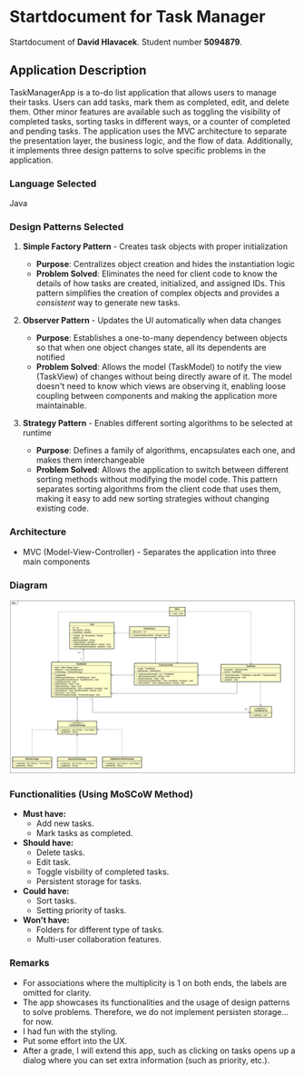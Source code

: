 # Startdocument for Task Manager

Startdocument of **David Hlavacek**. Student number **5094879**.

## Application Description
TaskManagerApp is a to-do list application that allows users to manage their tasks. Users can add tasks, mark them as completed, edit, and delete them. Other minor features are available such as toggling the visibility of completed tasks, sorting tasks in different ways, or a counter of completed and pending tasks. The application uses the MVC architecture to separate the presentation layer, the business logic, and the flow of data. Additionally, it implements three design patterns to solve specific problems in the application.

### Language Selected
Java

### Design Patterns Selected

1. **Simple Factory Pattern** - Creates task objects with proper initialization
   - **Purpose**: Centralizes object creation and hides the instantiation logic
   - **Problem Solved**: Eliminates the need for client code to know the details of how tasks are created, initialized, and assigned IDs. This pattern simplifies the creation of complex objects and provides a _consistent_ way to generate new tasks.

2. **Observer Pattern** - Updates the UI automatically when data changes
   - **Purpose**: Establishes a one-to-many dependency between objects so that when one object changes state, all its dependents are notified
   - **Problem Solved**: Allows the model (TaskModel) to notify the view (TaskView) of changes without being directly aware of it. The model doesn't need to know which views are observing it, enabling loose coupling between components and making the application more maintainable.

3. **Strategy Pattern** - Enables different sorting algorithms to be selected at runtime
   - **Purpose**: Defines a family of algorithms, encapsulates each one, and makes them interchangeable
   - **Problem Solved**: Allows the application to switch between different sorting methods without modifying the model code. This pattern separates sorting algorithms from the client code that uses them, making it easy to add new sorting strategies without changing existing code.

### Architecture
- MVC (Model-View-Controller) - Separates the application into three main components

### Diagram
![Class Diagram](UMLDiagram.png)

### Functionalities (Using MoSCoW Method)
- **Must have:**
  - Add new tasks.
  - Mark tasks as completed.
- **Should have:**
  - Delete tasks.
  - Edit task.
  - Toggle visbility of completed tasks.
  - Persistent storage for tasks.
- **Could have:**
  - Sort tasks.
  - Setting priority of tasks.
- **Won't have:**
  - Folders for different type of tasks.
  - Multi-user collaboration features.

### Remarks
- For associations where the multiplicity is 1 on both ends, the labels are omitted for clarity.
- The app showcases its functionalities and the usage of design patterns to solve problems. Therefore, we do not implement persisten storage... for now.
- I had fun with the styling.
- Put some effort into the UX.
- After a grade, I will extend this app, such as clicking on tasks opens up a dialog where you can set extra information (such as priority, etc.).
